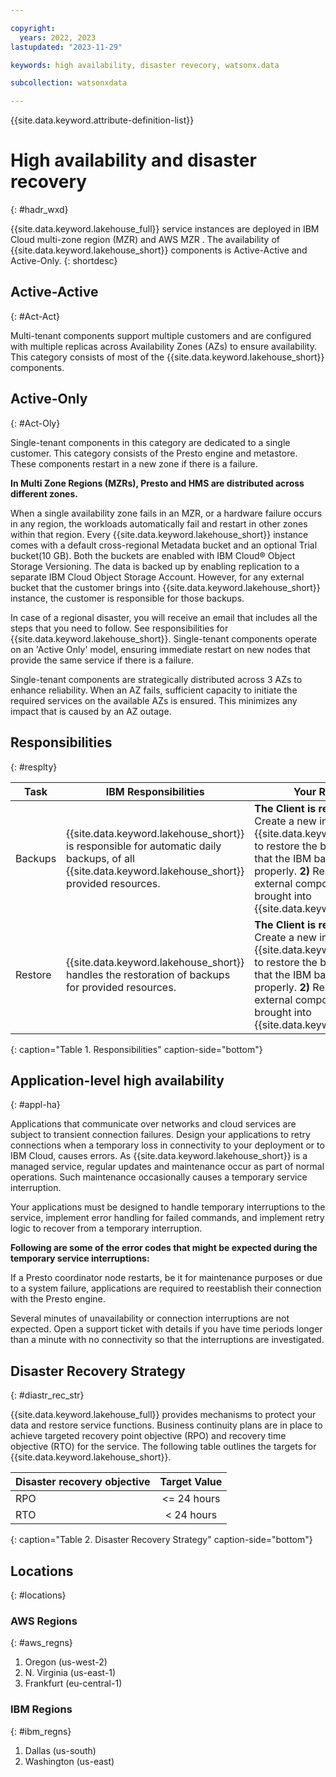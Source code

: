 ```yaml
---

copyright:
  years: 2022, 2023
lastupdated: "2023-11-29"

keywords: high availability, disaster revecory, watsonx.data

subcollection: watsonxdata

---
```


<!--{:javascript: #javascript .ph data-hd-programlang='javascript'}
{:java: #java .ph data-hd-programlang='java'}
{:ruby: #ruby .ph data-hd-programlang='ruby'}
{:php: #php .ph data-hd-programlang='php'}
{:python: #python .ph data-hd-programlang='python'}
{:external: target="_blank" .external}
{:shortdesc: .shortdesc}
{:codeblock: .codeblock}
{:screen: .screen}
{:tip: .tip}
{:important: .important}
{:note: .note}
{:deprecated: .deprecated}
{:pre: .pre}
{:video: .video} -->

{{site.data.keyword.attribute-definition-list}}


# High availability and disaster recovery
{: #hadr_wxd}

{{site.data.keyword.lakehouse_full}} service instances are deployed in IBM Cloud multi-zone region (MZR) and AWS MZR . The availability of {{site.data.keyword.lakehouse_short}} components is Active-Active and Active-Only.
{: shortdesc}

## Active-Active
{: #Act-Act}

Multi-tenant components support multiple customers and are configured with multiple replicas across Availability Zones (AZs) to ensure availability. This category consists of most of the {{site.data.keyword.lakehouse_short}} components.

## Active-Only
{: #Act-Oly}

Single-tenant components in this category are dedicated to a single customer. This category consists of the Presto engine and metastore. These components restart in a new zone if there is a failure.

**In Multi Zone Regions (MZRs), Presto and HMS are distributed across different zones.**

When a single availability zone fails in an MZR, or a hardware failure occurs in any region, the workloads automatically fail and restart in other zones within that region. Every {{site.data.keyword.lakehouse_short}} instance comes with a default cross-regional Metadata bucket and an optional Trial bucket(10 GB). Both the buckets are enabled with IBM Cloud® Object Storage Versioning. The data is backed up by enabling replication to a separate IBM Cloud Object Storage Account. However, for any external bucket that the customer brings into {{site.data.keyword.lakehouse_short}} instance, the customer is responsible for those backups.

In case of a regional disaster, you will receive an email that includes all the steps that you need to follow. See responsibilities for {{site.data.keyword.lakehouse_short}}.
Single-tenant components operate on an 'Active Only' model, ensuring immediate restart on new nodes that provide the same service if there is a failure.

Single-tenant components are strategically distributed across 3 AZs to enhance reliability. When an AZ fails, sufficient capacity to initiate the required services on the available AZs is ensured. This minimizes any impact that is caused by an AZ outage.


## Responsibilities
{: #resplty}

| Task  |IBM Responsibilities |Your Responsibilities|
|---|---|---|
| Backups |{{site.data.keyword.lakehouse_short}} is responsible for automatic daily backups, of all {{site.data.keyword.lakehouse_short}} provided resources. |**The Client is responsible for:** **1)** Create a new instance of IBM {{site.data.keyword.lakehouse_short}} to restore the backups and validate that the IBM backups that are restored properly. **2)** Restore backups of external components that they brought into {{site.data.keyword.lakehouse_short}}.
|  Restore |{{site.data.keyword.lakehouse_short}} handles the restoration of backups for provided resources.   |**The Client is responsible for:** **1)** Create a new instance of {{site.data.keyword.lakehouse_short}} to restore the backups and validate that the IBM backups that are restored properly. **2)** Restore backups of external components that they brought into {{site.data.keyword.lakehouse_short}}.|
{: caption="Table 1. Responsibilities" caption-side="bottom"}

## Application-level high availability
{: #appl-ha}

Applications that communicate over networks and cloud services are subject to transient connection failures. Design your applications to retry connections when a temporary loss in connectivity to your deployment or to IBM Cloud, causes errors. As {{site.data.keyword.lakehouse_short}} is a managed service, regular updates and maintenance occur as part of normal operations. Such maintenance occasionally causes a temporary service interruption.

Your applications must be designed to handle temporary interruptions to the service, implement error handling for failed commands, and implement retry logic to recover from a temporary interruption.

**Following are some of the error codes that might be expected during the temporary service interruptions:**

If a Presto coordinator node restarts, be it for maintenance purposes or due to a system failure, applications are required to reestablish their connection with the Presto engine.

Several minutes of unavailability or connection interruptions are not expected. Open a support ticket with details if you have time periods longer than a minute with no connectivity so that the interruptions are investigated.

## Disaster Recovery Strategy
{: #diastr_rec_str}

{{site.data.keyword.lakehouse_full}} provides mechanisms to protect your data and restore service functions. Business continuity plans are in place to achieve targeted recovery point objective (RPO) and recovery time objective (RTO) for the service. The following table outlines the targets for {{site.data.keyword.lakehouse_short}}.

| Disaster recovery objective   | Target Value |
|-------------------------------|:------------:|
| RPO                           |  <= 24 hours |
| RTO                           |  < 24 hours  |
{: caption="Table 2. Disaster Recovery Strategy" caption-side="bottom"}

## Locations
{: #locations}

### AWS Regions
{: #aws_regns}

1. Oregon (us-west-2)
2. N. Virginia (us-east-1)
3. Frankfurt (eu-central-1)

### IBM Regions
{: #ibm_regns}

1. Dallas (us-south)
2. Washington (us-east)
